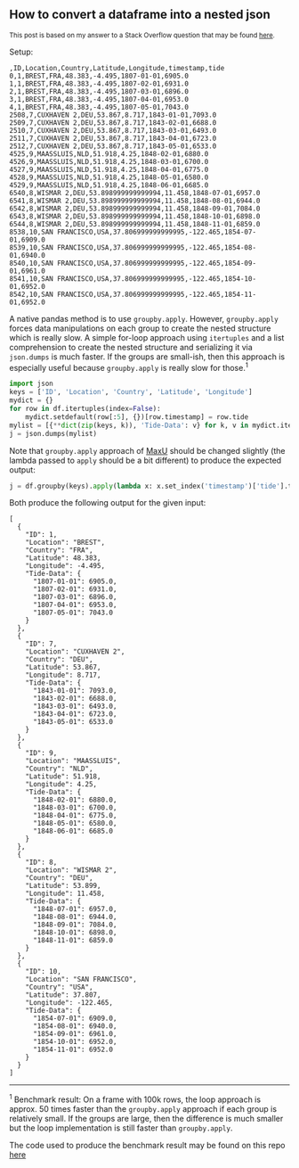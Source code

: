 ## How to convert a dataframe into a nested json

<sup>This post is based on my answer to a Stack Overflow question that may be found [here](https://stackoverflow.com/a/75780569/19123103).</sup>

Setup:

```none
,ID,Location,Country,Latitude,Longitude,timestamp,tide
0,1,BREST,FRA,48.383,-4.495,1807-01-01,6905.0  
1,1,BREST,FRA,48.383,-4.495,1807-02-01,6931.0  
2,1,BREST,FRA,48.383,-4.495,1807-03-01,6896.0  
3,1,BREST,FRA,48.383,-4.495,1807-04-01,6953.0  
4,1,BREST,FRA,48.383,-4.495,1807-05-01,7043.0  
2508,7,CUXHAVEN 2,DEU,53.867,8.717,1843-01-01,7093.0  
2509,7,CUXHAVEN 2,DEU,53.867,8.717,1843-02-01,6688.0  
2510,7,CUXHAVEN 2,DEU,53.867,8.717,1843-03-01,6493.0  
2511,7,CUXHAVEN 2,DEU,53.867,8.717,1843-04-01,6723.0  
2512,7,CUXHAVEN 2,DEU,53.867,8.717,1843-05-01,6533.0  
4525,9,MAASSLUIS,NLD,51.918,4.25,1848-02-01,6880.0  
4526,9,MAASSLUIS,NLD,51.918,4.25,1848-03-01,6700.0  
4527,9,MAASSLUIS,NLD,51.918,4.25,1848-04-01,6775.0  
4528,9,MAASSLUIS,NLD,51.918,4.25,1848-05-01,6580.0  
4529,9,MAASSLUIS,NLD,51.918,4.25,1848-06-01,6685.0  
6540,8,WISMAR 2,DEU,53.898999999999994,11.458,1848-07-01,6957.0  
6541,8,WISMAR 2,DEU,53.898999999999994,11.458,1848-08-01,6944.0  
6542,8,WISMAR 2,DEU,53.898999999999994,11.458,1848-09-01,7084.0  
6543,8,WISMAR 2,DEU,53.898999999999994,11.458,1848-10-01,6898.0  
6544,8,WISMAR 2,DEU,53.898999999999994,11.458,1848-11-01,6859.0  
8538,10,SAN FRANCISCO,USA,37.806999999999995,-122.465,1854-07-01,6909.0  
8539,10,SAN FRANCISCO,USA,37.806999999999995,-122.465,1854-08-01,6940.0  
8540,10,SAN FRANCISCO,USA,37.806999999999995,-122.465,1854-09-01,6961.0  
8541,10,SAN FRANCISCO,USA,37.806999999999995,-122.465,1854-10-01,6952.0  
8542,10,SAN FRANCISCO,USA,37.806999999999995,-122.465,1854-11-01,6952.0  
```

A native pandas method is to use `groupby.apply`. However, `groupby.apply` forces data manipulations on each group to create the nested structure which is really slow. A simple for-loop approach using `itertuples` and a list comprehension to create the nested structure and serializing it via `json.dumps` is much faster. If the groups are small-ish, then this approach is especially useful because `groupby.apply` is really slow for those.<sup>1</sup>
```python
import json
keys = ['ID', 'Location', 'Country', 'Latitude', 'Longitude']
mydict = {}
for row in df.itertuples(index=False):
    mydict.setdefault(row[:5], {})[row.timestamp] = row.tide
mylist = [{**dict(zip(keys, k)), 'Tide-Data': v} for k, v in mydict.items()]
j = json.dumps(mylist)
```
Note that `groupby.apply` approach of [MaxU][1] should be changed slightly (the lambda passed to `apply` should be a bit different) to produce the expected output:
```python
j = df.groupby(keys).apply(lambda x: x.set_index('timestamp')['tide'].to_dict()).reset_index(name='Tide-Data').to_json(orient='records')
```
Both produce the following output for the given input:
```none
[
  {
    "ID": 1,
    "Location": "BREST",
    "Country": "FRA",
    "Latitude": 48.383,
    "Longitude": -4.495,
    "Tide-Data": {
      "1807-01-01": 6905.0,
      "1807-02-01": 6931.0,
      "1807-03-01": 6896.0,
      "1807-04-01": 6953.0,
      "1807-05-01": 7043.0
    }
  },
  {
    "ID": 7,
    "Location": "CUXHAVEN 2",
    "Country": "DEU",
    "Latitude": 53.867,
    "Longitude": 8.717,
    "Tide-Data": {
      "1843-01-01": 7093.0,
      "1843-02-01": 6688.0,
      "1843-03-01": 6493.0,
      "1843-04-01": 6723.0,
      "1843-05-01": 6533.0
    }
  },
  {
    "ID": 9,
    "Location": "MAASSLUIS",
    "Country": "NLD",
    "Latitude": 51.918,
    "Longitude": 4.25,
    "Tide-Data": {
      "1848-02-01": 6880.0,
      "1848-03-01": 6700.0,
      "1848-04-01": 6775.0,
      "1848-05-01": 6580.0,
      "1848-06-01": 6685.0
    }
  },
  {
    "ID": 8,
    "Location": "WISMAR 2",
    "Country": "DEU",
    "Latitude": 53.899,
    "Longitude": 11.458,
    "Tide-Data": {
      "1848-07-01": 6957.0,
      "1848-08-01": 6944.0,
      "1848-09-01": 7084.0,
      "1848-10-01": 6898.0,
      "1848-11-01": 6859.0
    }
  },
  {
    "ID": 10,
    "Location": "SAN FRANCISCO",
    "Country": "USA",
    "Latitude": 37.807,
    "Longitude": -122.465,
    "Tide-Data": {
      "1854-07-01": 6909.0,
      "1854-08-01": 6940.0,
      "1854-09-01": 6961.0,
      "1854-10-01": 6952.0,
      "1854-11-01": 6952.0
    }
  }
]
```

---

<sup>1</sup> Benchmark result: On a frame with 100k rows, the loop approach is approx. 50 times faster than the `groupby.apply` approach if each group is relatively small. If the groups are large, then the difference is much smaller but the loop implementation is still faster than `groupby.apply`. 

The code used to produce the benchmark result may be found on this repo [here](./benchmark.py)

  [1]: https://stackoverflow.com/a/40490276/19123103